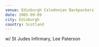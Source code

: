 ```yaml
---
venue: Edinburgh Caledonian Backpackers
date: 2005-09-09
city: Edinburgh
country: Scotland
---
```


w/ St Judes Infirmary, Lee Paterson